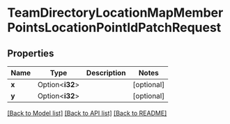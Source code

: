 # TeamDirectoryLocationMapMemberPointsLocationPointIdPatchRequest

## Properties

Name | Type | Description | Notes
------------ | ------------- | ------------- | -------------
**x** | Option<**i32**> |  | [optional]
**y** | Option<**i32**> |  | [optional]

[[Back to Model list]](../README.md#documentation-for-models) [[Back to API list]](../README.md#documentation-for-api-endpoints) [[Back to README]](../README.md)


